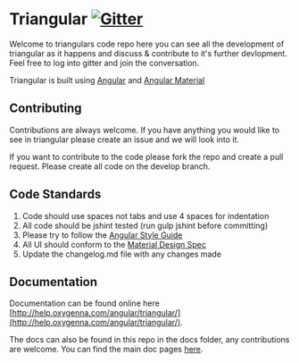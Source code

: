 Triangular [![Gitter](https://badges.gitter.im/Join%20Chat.svg)](https://gitter.im/oxygenna/triangular?utm_source=badge&utm_medium=badge&utm_campaign=pr-badge)
===========================================

Welcome to triangulars code repo here you can see all the development of triangular as it happens and discuss & contribute to it's further devlopment.  Feel free to log into gitter and join the conversation.

Triangular is built using [Angular](http://angularjs.org) and [Angular Material](http://material.angularjs.org)

Contributing
------------
Contributions are always welcome.  If you have anything you would like to see in triangular please create an issue and we will look into it.

If you want to contribute to the code please fork the repo and create a pull request.  Please create all code on the develop branch.

Code Standards
--------------
1. Code should use spaces not tabs and use 4 spaces for indentation
2. All code should be jshint tested (run gulp jshint before committing)
3. Please try to follow the [Angular Style Guide](https://github.com/johnpapa/angular-styleguide)
4. All UI should conform to the [Material Design Spec](https://www.google.com/design/spec/material-design/introduction.html)
5. Update the changelog.md file with any changes made

Documentation
-------------
Documentation can be found online here [http://help.oxygenna.com/angular/triangular/](http://help.oxygenna.com/angular/triangular/).

The docs can also be found in this repo in the docs folder, any contributions are welcome.  You can find the main doc pages [here](docs/src/templates/pages).

